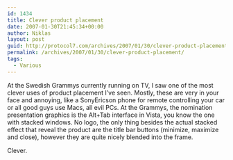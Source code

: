 ```yaml
---
id: 1434
title: Clever product placement
date: 2007-01-30T21:45:34+00:00
author: Niklas
layout: post
guid: http://protocol7.com/archives/2007/01/30/clever-product-placement/
permalink: /archives/2007/01/30/clever-product-placement/
tags:
  - Various
---
```

<div class='microid-73411fb3f1a87f630aaee67f93bd858f5fef20ed'>
  <p>
    At the Swedish Grammys currently running on TV, I saw one of the most clever uses of product placement I&#8217;ve seen. Mostly, these are very in your face and annoying, like a SonyEricson phone for remote controlling your car or all good guys use Macs, all evil PCs. At the Grammys, the nomination presentation graphics is the Alt+Tab interface in Vista, you know the one with stacked windows. No logo, the only thing besides the actual stacked effect that reveal the product are the title bar buttons (minimize, maximize and close), however they are quite nicely blended into the frame.
  </p>
  
  <p>
    Clever.
  </p>
</div>
